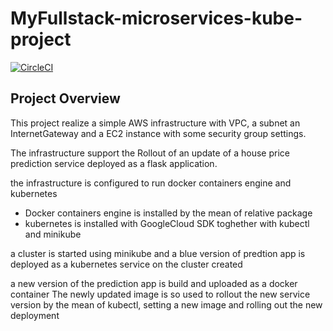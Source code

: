 # MyFullstack-microservices-kube-project

[![CircleCI](https://circleci.com/gh/elidzah/MyFullstack-microservices-kube-project/tree/main.svg?style=svg)](https://circleci.com/gh/elidzah/MyFullstack-microservices-kube-project/tree/main)

## Project Overview

This project realize a simple AWS infrastructure with VPC, a subnet an InternetGateway and a EC2 instance with some security group settings.

The infrastructure support the Rollout of an update of a house price prediction service deployed as a flask application.

the infrastructure is configured to run docker containers engine and kubernetes
- Docker containers engine is installed by the mean of relative package
- kubernetes is installed with GoogleCloud SDK toghether with kubectl and minikube

a cluster is started using minikube and a blue version of predtion app is deployed as a kubernetes service on the cluster created

a new version of the prediction app is build and uploaded as a docker container
The newly updated image is so used to rollout the new service version by the mean of kubectl, setting a new image and rolling out the new deployment
